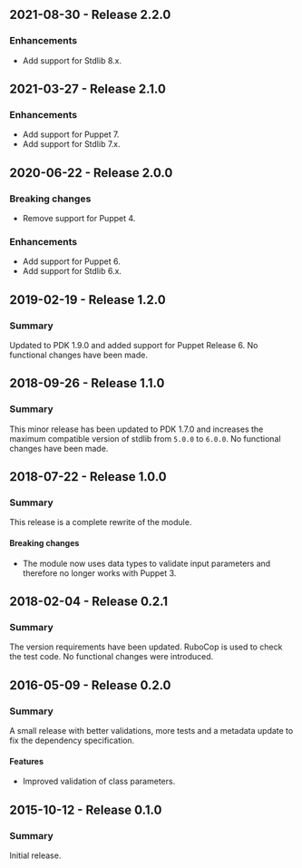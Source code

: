## 2021-08-30 - Release 2.2.0

### Enhancements

- Add support for Stdlib 8.x.

## 2021-03-27 - Release 2.1.0

### Enhancements

- Add support for Puppet 7.
- Add support for Stdlib 7.x.

## 2020-06-22 - Release 2.0.0

### Breaking changes

- Remove support for Puppet 4.

### Enhancements

- Add support for Puppet 6.
- Add support for Stdlib 6.x.

## 2019-02-19 - Release 1.2.0

### Summary

Updated to PDK 1.9.0 and added support for Puppet Release 6. No functional changes have been made.

## 2018-09-26 - Release 1.1.0

### Summary

This minor release has been updated to PDK 1.7.0 and increases the maximum compatible version of stdlib from `5.0.0` to `6.0.0`. No functional changes have been made.

## 2018-07-22 - Release 1.0.0

### Summary

This release is a complete rewrite of the module.

#### Breaking changes

- The module now uses data types to validate input parameters and therefore no longer works with Puppet 3.

## 2018-02-04 - Release 0.2.1

### Summary

The version requirements have been updated. RuboCop is used to check the test code. No functional changes were introduced.

## 2016-05-09 - Release 0.2.0

### Summary

A small release with better validations, more tests and a metadata update to fix the dependency specification.

#### Features

- Improved validation of class parameters.

## 2015-10-12 - Release 0.1.0

### Summary

Initial release.
